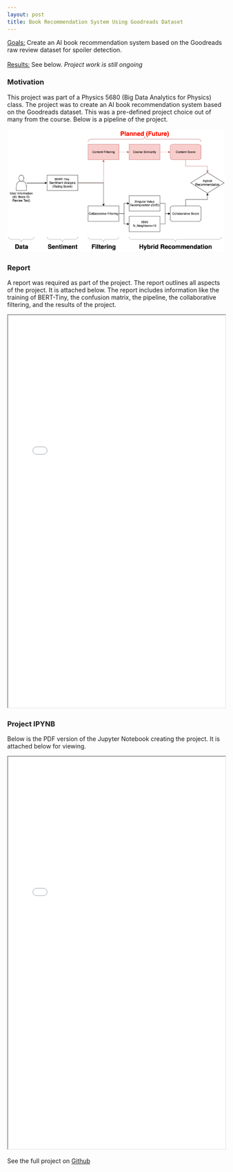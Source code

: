 ```yaml
---
layout: post
title: Book Recommendation System Using Goodreads Dataset
---
```


<div class="message">
  <u>Goals:</u> Create an AI book recommendation system based on the Goodreads raw review dataset for spoiler detection.
  <br> <br>
  <u>Results:</u> See below. <i>Project work is still ongoing</i>
</div>

### Motivation

This project was part of a Physics 5680 (Big Data Analytics for Physics) class. The project was to create an AI book recommendation system based on the Goodreads dataset. This was a pre-defined project choice out of many from the course. Below is a pipeline of the project.

![Pipeline](/screenshots/pipeline.png)

### Report

A report was required as part of the project. The report outlines all aspects of the project. It is attached below. The report includes information like the training of BERT-Tiny, the confusion matrix, the pipeline, the collaborative filtering, and the results of the project. 

<iframe src="/pdfs/report.pdf" width="100%" height="910px"></iframe>

### Project IPYNB

Below is the PDF version of the Jupyter Notebook creating the project. It is attached below for viewing.

<iframe src="/pdfs/Project2.pdf" width="100%" height="910px"></iframe>

See the full project on [Github](https://github.com/RandomKiddo/BookRecommendationAI)